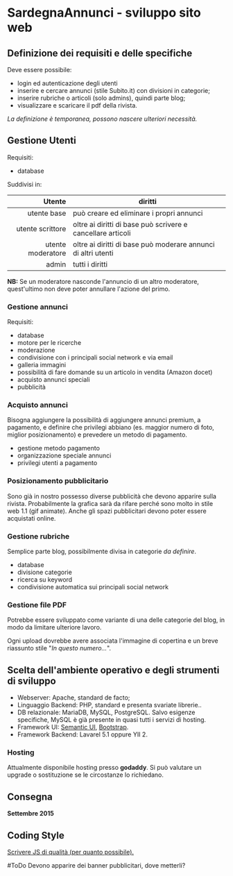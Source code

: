 # SardegnaAnnunci - sviluppo sito web

## Definizione dei requisiti e delle specifiche

Deve essere possibile:

- login ed autenticazione degli utenti
- inserire e cercare annunci (stile Subito.it) con divisioni in categorie;
- inserire rubriche o articoli (solo admins), quindi parte blog;
- visualizzare e scaricare il pdf della rivista.

*La definizione è temporanea, possono nascere ulteriori necessità.*

## Gestione Utenti

Requisiti:

- database

Suddivisi in:

| Utente | diritti |
|-------:|---------|
| utente base | può creare ed eliminare i propri annunci |
| utente scrittore | oltre ai diritti di base può scrivere e cancellare articoli |
| utente moderatore | oltre ai diritti di base può moderare annunci di altri utenti |
| admin | tutti i diritti |

**NB:** Se un moderatore nasconde l'annuncio di un altro moderatore, quest'ultimo non deve poter annullare l'azione del primo.


### Gestione annunci

Requisiti:

- database
- motore per le ricerche
- moderazione
- condivisione con i principali social network e via email
- galleria immagini
- possibilità di fare domande su un articolo in vendita (Amazon docet)
- acquisto annunci speciali
- pubblicità

### Acquisto annunci

Bisogna aggiungere la possibilità di aggiungere annunci premium, a pagamento,
e definire che privilegi abbiano (es. maggior numero di foto, miglior posizionamento)
e prevedere un metodo di pagamento.

- gestione metodo pagamento
- organizzazione speciale annunci
- privilegi utenti a pagamento

### Posizionamento pubblicitario

Sono già in nostro possesso diverse pubblicità che devono apparire sulla rivista.
Probabilmente la grafica sarà da rifare perché sono molto in stile web 1.1 (gif animate).
Anche gli spazi pubblicitari devono poter essere acquistati online.

### Gestione rubriche

Semplice parte blog, possibilmente divisa in categorie *da definire*.

- database
- divisione categorie
- ricerca su keyword
- condivisione automatica sui principali social network

### Gestione file PDF

Potrebbe essere sviluppato come variante di una delle categorie del blog, in modo da limitare ulteriore lavoro.

Ogni upload dovrebbe avere associata l'immagine di copertina e un breve riassunto stile "*In questo numero...*".


## Scelta dell'ambiente operativo e degli strumenti di sviluppo

- Webserver: Apache, standard de facto;
- Linguaggio Backend: PHP, standard e presenta svariate librerie..
- DB relazionale: MariaDB, MySQL, PostgreSQL. Salvo esigenze specifiche, MySQL è già presente in quasi tutti i servizi di hosting.
- Framework UI: [Semantic UI](http://semantic-ui.com/), [Bootstrap](http://getbootstrap.com/2.3.2/).
- Framework Backend: Lavarel 5.1 oppure YII 2.

### Hosting

Attualmente disponibile hosting presso **godaddy**. Si può valutare un upgrade o sostituzione se le circostanze lo richiedano.

## Consegna

**Settembre 2015**

## Coding Style
[Scrivere JS di qualità (per quanto possibile).](http://code.tutsplus.com/tutorials/the-essentials-of-writing-high-quality-javascript--net-15145)

#ToDo
Devono apparire dei banner pubblicitari, dove metterli?


 
